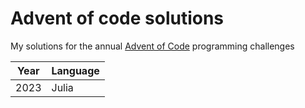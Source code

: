 # Advent of code solutions

My solutions for the annual [Advent of Code](https://adventofcode.com/) programming challenges


| Year | Language |
|------|----------|
| 2023 | Julia    |
